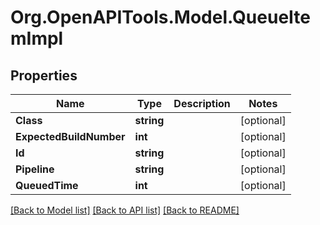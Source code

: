 # Org.OpenAPITools.Model.QueueItemImpl

## Properties

Name | Type | Description | Notes
------------ | ------------- | ------------- | -------------
**Class** | **string** |  | [optional] 
**ExpectedBuildNumber** | **int** |  | [optional] 
**Id** | **string** |  | [optional] 
**Pipeline** | **string** |  | [optional] 
**QueuedTime** | **int** |  | [optional] 

[[Back to Model list]](../../README.md#documentation-for-models) [[Back to API list]](../../README.md#documentation-for-api-endpoints) [[Back to README]](../../README.md)

